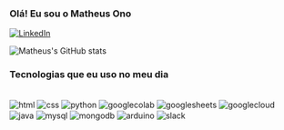 
### Olá! Eu sou o Matheus Ono

[![LinkedIn](https://img.shields.io/badge/LinkedIn-0077B5?style=for-the-badge&logo=linkedin&logoColor=white)](https://www.linkedin.com/in/matheus-ono/)

![Matheus's GitHub stats](https://github-readme-stats.vercel.app/api?username=Matheus-ono&show_icons=true&theme=dracula)

### Tecnologias que eu uso no meu dia

<div style = "display: inline_block"><br/>
  <img align = "center" alt = "html" src="https://img.shields.io/badge/HTML-239120?style=for-the-badge&logo=html5&logoColor=white"/>
  <img align = "center" alt = "css" src="https://img.shields.io/badge/CSS-239120?&style=for-the-badge&logo=css3&logoColor=white"/>
  <img align = "center" alt = "python" src="https://img.shields.io/badge/Python-14354C?style=for-the-badge&logo=python&logoColor=white"/>
  <img align = "center" alt = "googlecolab" src="https://img.shields.io/badge/Colab-F9AB00?style=for-the-badge&logo=googlecolab&color=525252"/>
  <img align = "center" alt = "googlesheets" src="https://img.shields.io/badge/Google%20Sheets-34A853?style=for-the-badge&logo=google-sheets&logoColor=white)"/>
  <img align = "center" alt = "googlecloud" src="https://img.shields.io/badge/Google_Cloud-4285F4?style=for-the-badge&logo=google-cloud&logoColor=white"/>
  <img align = "center" alt = "java" src="https://img.shields.io/badge/Java-ED8B00?style=for-the-badge&logo=openjdk&logoColor=white"/>
  <img align = "center" alt = "mysql" src="https://img.shields.io/badge/MySQL-00000F?style=for-the-badge&logo=mysql&logoColor=white"/>
  <img align = "center" alt = "mongodb" src="https://img.shields.io/badge/MongoDB-4EA94B?style=for-the-badge&logo=mongodb&logoColor=white"/>
  <img align = "center" alt = "arduino" src="https://img.shields.io/badge/Arduino_IDE-00979D?style=for-the-badge&logo=arduino&logoColor=white"/>
  <img align = "center" alt = "slack" src="https://img.shields.io/badge/Slack-4A154B?style=for-the-badge&logo=slack&logoColor=white"/>
</div>
